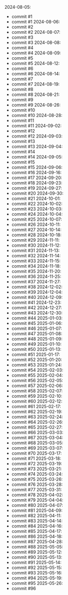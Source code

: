 
2024-08-05:
- commit #1
- commit #1
2024-08-06:
- commit #2
- commit #2
2024-08-07:
- commit #3
- commit #3
2024-08-08:
- commit #4
- commit #4
2024-08-09:
- commit #5
- commit #5
2024-08-12:
- commit #6
- commit #6
2024-08-14:
- commit #7
- commit #7
2024-08-19:
- commit #8
- commit #8
2024-08-21:
- commit #9
- commit #9
2024-08-26:
- commit #10
- commit #10
2024-08-28:
- commit #11
- commit #11
2024-09-02:
- commit #12
- commit #12
2024-09-03:
- commit #13
- commit #13
2024-09-04:
- commit #14
- commit #14
2024-09-05:
- commit #15
- commit #15
2024-09-06:
- commit #16
2024-09-16:
- commit #17
2024-09-20:
- commit #18
2024-09-23:
- commit #19
2024-09-27:
- commit #20
2024-09-30:
- commit #21
2024-10-01:
- commit #22
2024-10-02:
- commit #23
2024-10-03:
- commit #24
2024-10-04:
- commit #25
2024-10-07:
- commit #26
2024-10-11:
- commit #27
2024-10-14:
- commit #28
2024-10-18:
- commit #29
2024-11-11:
- commit #30
2024-11-12:
- commit #31
2024-11-13:
- commit #32
2024-11-14:
- commit #33
2024-11-15:
- commit #34
2024-11-18:
- commit #35
2024-11-20:
- commit #36
2024-11-25:
- commit #37
2024-11-27:
- commit #38
2024-12-02:
- commit #39
2024-12-04:
- commit #40
2024-12-09:
- commit #41
2024-12-23:
- commit #42
2024-12-27:
- commit #43
2024-12-30:
- commit #44
2025-01-03:
- commit #45
2025-01-06:
- commit #46
2025-01-07:
- commit #47
2025-01-08:
- commit #48
2025-01-09:
- commit #49
2025-01-10:
- commit #50
2025-01-13:
- commit #51
2025-01-17:
- commit #52
2025-01-20:
- commit #53
2025-01-24:
- commit #54
2025-02-03:
- commit #55
2025-02-04:
- commit #56
2025-02-05:
- commit #57
2025-02-06:
- commit #58
2025-02-07:
- commit #59
2025-02-10:
- commit #60
2025-02-12:
- commit #61
2025-02-17:
- commit #62
2025-02-19:
- commit #63
2025-02-24:
- commit #64
2025-02-26:
- commit #65
2025-02-27:
- commit #66
2025-03-03:
- commit #67
2025-03-04:
- commit #68
2025-03-05:
- commit #69
2025-03-07:
- commit #70
2025-03-17:
- commit #71
2025-03-18:
- commit #72
2025-03-19:
- commit #73
2025-03-21:
- commit #74
2025-03-24:
- commit #75
2025-03-26:
- commit #76
2025-03-28:
- commit #77
2025-03-31:
- commit #78
2025-04-02:
- commit #79
2025-04-04:
- commit #80
2025-04-07:
- commit #81
2025-04-09:
- commit #82
2025-04-11:
- commit #83
2025-04-14:
- commit #84
2025-04-16:
- commit #85
2025-04-17:
- commit #86
2025-04-18:
- commit #87
2025-04-28:
- commit #88
2025-05-05:
- commit #89
2025-05-12:
- commit #90
2025-05-13:
- commit #91
2025-05-14:
- commit #92
2025-05-15:
- commit #93
2025-05-16:
- commit #94
2025-05-19:
- commit #95
2025-05-26:
- commit #96